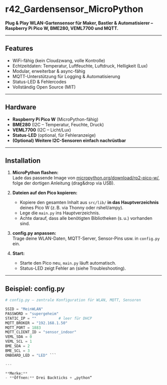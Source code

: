 # r42_Gardensensor_MicroPython

**Plug & Play WLAN-Gartensensor für Maker, Bastler & Automatisierer – Raspberry Pi Pico W, BME280, VEML7700 und MQTT.**

---

## Features

- WiFi-fähig (kein Cloudzwang, volle Kontrolle)
- Echtzeitdaten: Temperatur, Luftfeuchte, Luftdruck, Helligkeit (Lux)
- Modular, erweiterbar & async-fähig
- MQTT-Unterstützung für Logging & Automatisierung
- Status-LED & Fehlercodes
- Vollständig Open Source (MIT)

---

## Hardware

- **Raspberry Pi Pico W** (MicroPython-fähig)
- **BME280** (I2C – Temperatur, Feuchte, Druck)
- **VEML7700** (I2C – Licht/Lux)
- **Status-LED** (optional, für Fehleranzeige)
- **(Optional) Weitere I2C-Sensoren einfach nachrüstbar**

---

## Installation

1. **MicroPython flashen:**  
   Lade das passende Image von [micropython.org/download/rp2-pico-w/](https://micropython.org/download/rp2-pico-w/), folge der dortigen Anleitung (drag&drop via USB).

2. **Dateien auf den Pico kopieren:**  
   - Kopiere den gesamten Inhalt aus `src/lib/` **in das Hauptverzeichnis** deines Pico W (z. B. via Thonny oder rshell/ampy).
   - Lege die `main.py` ins Hauptverzeichnis.
   - Achte darauf, dass alle benötigten Bibliotheken (s. u.) vorhanden sind.

3. **config.py anpassen:**  
   Trage deine WLAN-Daten, MQTT-Server, Sensor-Pins usw. in `config.py` ein.

4. **Start:**  
   - Starte den Pico neu, `main.py` läuft automatisch.
   - Status-LED zeigt Fehler an (siehe Troubleshooting).

---

## Beispiel: config.py

```python
# config.py – zentrale Konfiguration für WLAN, MQTT, Sensoren

SSID = "MeinWLAN"
PASSWORD = "supergeheim"
STATIC_IP = ""          # leer für DHCP
MQTT_BROKER = "192.168.1.50"
MQTT_PORT = 1883
MQTT_CLIENT_ID = "sensor_indoor"
VEML_SDA = 0
VEML_SCL = 1
BME_SDA = 2
BME_SCL = 3
ONBOARD_LED = "LED" ```

---

**Merke:**  
- **Öffnen:** Drei Backticks + „python“  

